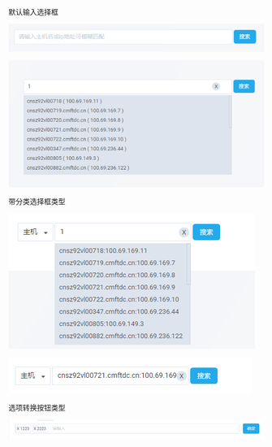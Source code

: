 默认输入选择框

![tipsearch1.1.png](tipsearch1.1.png)

![tipsearch1.2.png](tipsearch1.2.png)


带分类选择框类型

![tipsearch2.1.png](tipsearch2.1.png)

![tipsearch2.2.png](tipsearch2.2.png)


选项转换按钮类型

![tipsearch3.png](tipsearch3.png)